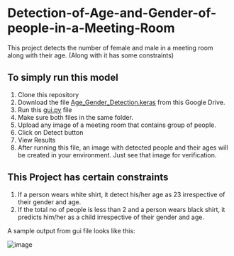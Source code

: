# Detection-of-Age-and-Gender-of-people-in-a-Meeting-Room
This project detects the number of female and male in a meeting room along with their age. (Along with it has some constraints)

## To simply run this model
1. Clone this repository
2. Download the file [Age_Gender_Detection.keras](https://drive.google.com/file/d/1Relr0YTmSFWCbx_KHPCXtv_P4aspTaKD/view?usp=sharing) from this Google Drive.
3. Run this [gui.py](https://github.com/Me20b077/Detection-of-Age-and-Gender-of-people-in-a-Meeting-Room/blob/main/gui.py) file
4. Make sure both files in the same folder. 
5. Upload any image of a meeting room that contains group of people.
6. Click on Detect button
7. View Results
8. After running this file, an image with detected people and their ages will be created in your environment. Just see that image for verification.


## This Project has certain constraints
1. If a person wears white shirt, it detect his/her age as 23 irrespective of their gender and age.
2. If the total no of people is less than 2 and a person wears black shirt, it predicts him/her as a child irrespective of their gender and age.


A sample output from gui file looks like this:

![image](https://github.com/user-attachments/assets/d4b1e4cb-9f3e-476c-b267-bf528c0cc980)
